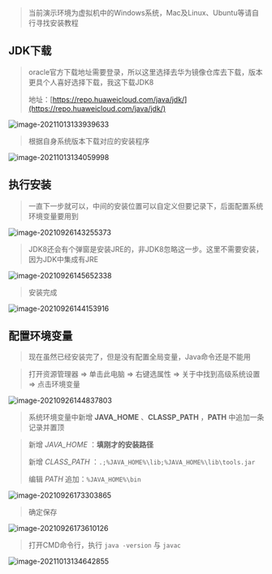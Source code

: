 > 当前演示环境为虚拟机中的Windows系统，Mac及Linux、Ubuntu等请自行寻找安装教程

## JDK下载

> oracle官方下载地址需要登录，所以这里选择去华为镜像仓库去下载，版本更具个人喜好选择下载，我这下载JDK8
>
> 地址：[https://repo.huaweicloud.com/java/jdk/](https://repo.huaweicloud.com/java/jdk/)

![image-20211013133939633](安装JDK/image-20211013133939633.png)

> 根据自身系统版本下载对应的安装程序

![image-20211013134059998](安装JDK/image-20211013134059998.png)

## 执行安装

> 一直下一步就可以，中间的安装位置可以自定义但要记录下，后面配置系统环境变量要用到

![image-20210926143255373](安装JDK/image-20210926143255373.png)

> JDK8还会有个弹窗是安装JRE的，非JDK8忽略这一步。这里不需要安装，因为JDK中集成有JRE

![image-20210926145652338](安装JDK/image-20210926145652338.png)

> 安装完成

![image-20210926144153916](安装JDK/image-20210926144153916.png)

## 配置环境变量

> 现在虽然已经安装完了，但是没有配置全局变量，Java命令还是不能用

> 打开资源管理器 => 单击此电脑 => 右键选属性 => 关于中找到高级系统设置 => 点击环境变量

![image-20210926144837803](安装JDK/image-20210926144837803.png)

> 系统环境变量中新增 **JAVA_HOME** 、**CLASSP_PATH** ，**PATH** 中追加一条记录并置顶

>新增 *JAVA_HOME* ：**填刚才的安装路径**
>
>新增 *CLASS_PATH* ：`.;%JAVA_HOME%\lib;%JAVA_HOME%\lib\tools.jar`
>
>编辑 *PATH* 追加：`%JAVA_HOME%\bin`

![image-20210926173303865](安装JDK/image-20210926173303865.png)

> 确定保存

![image-20210926173610126](安装JDK/image-20210926173610126.png)

> 打开CMD命令行，执行 `java -version` 与 `javac`

![image-20211013134642855](安装JDK/image-20211013134642855.png)
